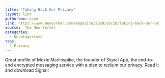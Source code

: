 ```yaml
---
title: 'Taking Back Our Privacy'
layout: link
authorbox: nope
link: https://www.newyorker.com/magazine/2020/10/26/taking-back-our-privacy
source:  The New Yorker
categories:
  - Uncategorised
tags:
  - Privacy
---
```


Great profile of Moxie Marlinspike, the founder of Signal App, the end-to-end encrypted messaging service with a plan to reclaim our privacy. Read it and download Signal!